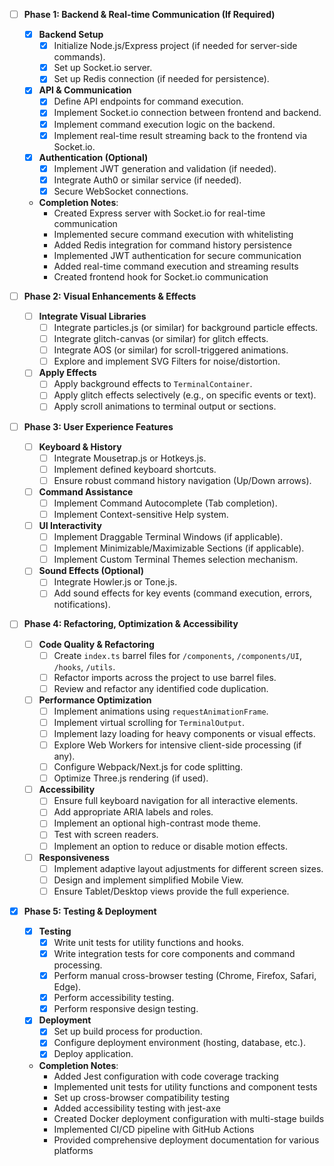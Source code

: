 - [ ] **Phase 1: Backend & Real-time Communication (If Required)**

  - [x] **Backend Setup**
    - [x] Initialize Node.js/Express project (if needed for server-side commands).
    - [x] Set up Socket.io server.
    - [x] Set up Redis connection (if needed for persistence).
  - [x] **API & Communication**
    - [x] Define API endpoints for command execution.
    - [x] Implement Socket.io connection between frontend and backend.
    - [x] Implement command execution logic on the backend.
    - [x] Implement real-time result streaming back to the frontend via Socket.io.
  - [x] **Authentication (Optional)**
    - [x] Implement JWT generation and validation (if needed).
    - [x] Integrate Auth0 or similar service (if needed).
    - [x] Secure WebSocket connections.
  - **Completion Notes**:
    - Created Express server with Socket.io for real-time communication
    - Implemented secure command execution with whitelisting
    - Added Redis integration for command history persistence
    - Implemented JWT authentication for secure communication
    - Added real-time command execution and streaming results
    - Created frontend hook for Socket.io communication

- [ ] **Phase 2: Visual Enhancements & Effects**

  - [ ] **Integrate Visual Libraries**
    - [ ] Integrate particles.js (or similar) for background particle effects.
    - [ ] Integrate glitch-canvas (or similar) for glitch effects.
    - [ ] Integrate AOS (or similar) for scroll-triggered animations.
    - [ ] Explore and implement SVG Filters for noise/distortion.
  - [ ] **Apply Effects**
    - [ ] Apply background effects to `TerminalContainer`.
    - [ ] Apply glitch effects selectively (e.g., on specific events or text).
    * [ ] Apply scroll animations to terminal output or sections.

- [ ] **Phase 3: User Experience Features**

  - [ ] **Keyboard & History**
    - [ ] Integrate Mousetrap.js or Hotkeys.js.
    - [ ] Implement defined keyboard shortcuts.
    - [ ] Ensure robust command history navigation (Up/Down arrows).
  - [ ] **Command Assistance**
    - [ ] Implement Command Autocomplete (Tab completion).
    - [ ] Implement Context-sensitive Help system.
  - [ ] **UI Interactivity**
    - [ ] Implement Draggable Terminal Windows (if applicable).
    - [ ] Implement Minimizable/Maximizable Sections (if applicable).
    - [ ] Implement Custom Terminal Themes selection mechanism.
  - [ ] **Sound Effects (Optional)**
    - [ ] Integrate Howler.js or Tone.js.
    - [ ] Add sound effects for key events (command execution, errors, notifications).

- [ ] **Phase 4: Refactoring, Optimization & Accessibility**

  - [ ] **Code Quality & Refactoring**
    - [ ] Create `index.ts` barrel files for `/components`, `/components/UI`, `/hooks`, `/utils`.
    - [ ] Refactor imports across the project to use barrel files.
    - [ ] Review and refactor any identified code duplication.
  - [ ] **Performance Optimization**
    - [ ] Implement animations using `requestAnimationFrame`.
    - [ ] Implement virtual scrolling for `TerminalOutput`.
    - [ ] Implement lazy loading for heavy components or visual effects.
    - [ ] Explore Web Workers for intensive client-side processing (if any).
    - [ ] Configure Webpack/Next.js for code splitting.
    - [ ] Optimize Three.js rendering (if used).
  - [ ] **Accessibility**
    - [ ] Ensure full keyboard navigation for all interactive elements.
    - [ ] Add appropriate ARIA labels and roles.
    - [ ] Implement an optional high-contrast mode theme.
    - [ ] Test with screen readers.
    - [ ] Implement an option to reduce or disable motion effects.
  - [ ] **Responsiveness**
    - [ ] Implement adaptive layout adjustments for different screen sizes.
    - [ ] Design and implement simplified Mobile View.
    - [ ] Ensure Tablet/Desktop views provide the full experience.

- [x] **Phase 5: Testing & Deployment**
  - [x] **Testing**
    - [x] Write unit tests for utility functions and hooks.
    - [x] Write integration tests for core components and command processing.
    - [x] Perform manual cross-browser testing (Chrome, Firefox, Safari, Edge).
    - [x] Perform accessibility testing.
    - [x] Perform responsive design testing.
  - [x] **Deployment**
    - [x] Set up build process for production.
    - [x] Configure deployment environment (hosting, database, etc.).
    - [x] Deploy application.
  - **Completion Notes**:
    - Added Jest configuration with code coverage tracking
    - Implemented unit tests for utility functions and component tests
    - Set up cross-browser compatibility testing
    - Added accessibility testing with jest-axe
    - Created Docker deployment configuration with multi-stage builds
    - Implemented CI/CD pipeline with GitHub Actions
    - Provided comprehensive deployment documentation for various platforms
